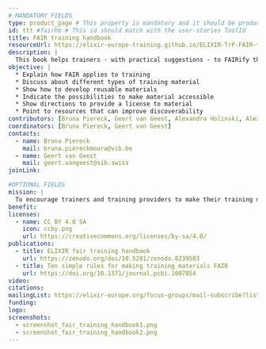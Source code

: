```yaml
---
# MANDATORY FIELDS
type: product_page # This property is mandatory and it should be product_page
id: ttt #fairhb # This id should match with the user-stories ToolId
title: FAIR training handbook
resourceUrl: https://elixir-europe-training.github.io/ELIXIR-TrP-FAIR-training-handbook/
description: |
  This book helps trainers - with practical suggestions - to FAIRify their training material.
objective: |
  * Explain how FAIR applies to training
  * Discuss about different types of training material
  * Show how to develop reusable materials
  * Indicate the possibilities to make material accessible
  * Show directions to provide a license to material
  * Point to resources that can improve discoverability
contributors: [Bruna Piereck, Geert van Geest, Alexandra Holinski, Alexia Cardona,Alice Matimba,Allegra Via,Anastasios Anastasios Papaioannou ,Anna Swan,Celia van Gelder,Daniel Thomas Lopez,Daniel Wibberg,Fred de Lamotte ,Helen Clare ,Helena Schnitzer ,Hélène Chiapello,Iryna Kuchma ,Iulianna van der Lek,Kathryn Unsworth ,Krzys Poterlowicz ,Leyla Jael Castro,Lisanna Paladin,Loredana Le Pera,Lucie Khamvongsa-Charbonnier,Maja Rey,Marcela Davila,Maria Doyle,Marta Lloret,Melissa Burke ,Michelle D Brazas ,Monique Zahn ,Nazeefa Fatima ,Nicola Mulder,Olivier Sand ,Patricia Carvajal Lopez,Patricia M. Palagi,Rachel Berkson,Renato Alves,Roland Krause,Russell Schwartz,Sara El-Gebali,Sarah Morgan,Saskia Hiltemann,Shaun Aron,Steven Morgan,Suzanne Duce,Tarcisio Mendes de Farias ,Vera Matser,Verena Ras ,Wai Keat Yam]
coordinators: [Bruna Piereck, Geert van Geest]
contacts:
  - name: Bruna Piereck
    mail: bruna.piereckmoura@vib.be
  - name: Geert van Geest
    mail: geert.vangeest@sib.swiss
joinLink: 

#OPTIONAL FIELDS
mission: |
  To encourage trainers and training providers to make their training material FAIR
benefit: 
licenses:
  - name: CC BY 4.0 SA
    icon: ccby.png
    url: https://creativecommons.org/licenses/by-sa/4.0/
publications:
  - title: ELIXIR fair training handbook
    url: https://zenodo.org/doi/10.5281/zenodo.8239503
  - title: Ten simple rules for making training materials FAIR
    url: https://doi.org/10.1371/journal.pcbi.1007854
video: 
citations:
mailingList: https://elixir-europe.org/focus-groups/mail-subscribe?list=FAIR%20Training%20Focus%20Group
funding:
logo: 
screenshots:
  - screenshot_fair_training_handbook1.png
  - screenshot_fair_training_handbook2.png
---
```

